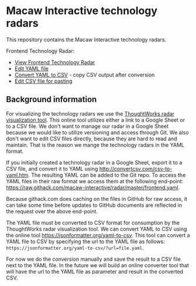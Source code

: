 # Macaw Interactive technology radars

This repository contains the Macaw Interactive technology radars.

Frontend Technology Radar:
- [View Frontend Technology Radar](https://radar.thoughtworks.com/?sheetId=https%3A%2F%2Fraw.githack.com%2Fmacaw-interactive%2Fradar%2Fmaster%2Ffrontend.csv)
- [Edit YAML file](https://github.com/macaw-interactive/radar/edit/master/frontend.yaml)
- [Convert YAML to CSV](https://jsonformatter.org/yaml-to-csv/?url=https://raw.githack.com/macaw-interactive/radar/master/frontend.yaml) - copy CSV output after conversion
- [Edit CSV file for pasting](https://github.com/macaw-interactive/radar/edit/master/frontend.csv)

## Background information

For visualizing the technology radars we use the [ThoughtWorks radar visualization tool](https://www.thoughtworks.com/radar/how-to-byor).
This online tool utilizes either a link to a Google Sheet or to a CSV file. We don't want to manage our radar in a Google Sheet 
because we would like to utilize versioning and access through Git. We also don't want to edit CSV files directly, because they are
hard to read and maintain. That is the reason we mange the technology radars in the YAML format.

If you initially created a technology radar in a Google Sheet, export it to a CSV file, and convert it to YAML using http://convertcsv.com/csv-to-yaml.htm. The resulting YAML can be added to the Git repo. To access the YAML files in their 
raw format we access them at the following end-point: https://raw.githack.com/macaw-interactive/radar/master/frontend.yaml.

Because githack.com does caching on the files in GitHub for raw access, it can take some time before updates to GitHub documents are
reflected in the request over the above end-point.

The YAML file must be converted to CSV format for consumption by the ThoughtWorks radar visualization tool. We can convert YAML to 
CSV using the online tool https://jsonformatter.org/yaml-to-csv. This tool can convert a YAML file to CSV by specifying the url to the
YAML file as follows: ```https://jsonformatter.org/yaml-to-csv/?url=file.yaml```.

For now we do the conversion manually and save the result to a CSV file next to the YAML file. In the future we will build an online
converter tool that will have the url to the YAML file as parameter and result in the converted CSV.
